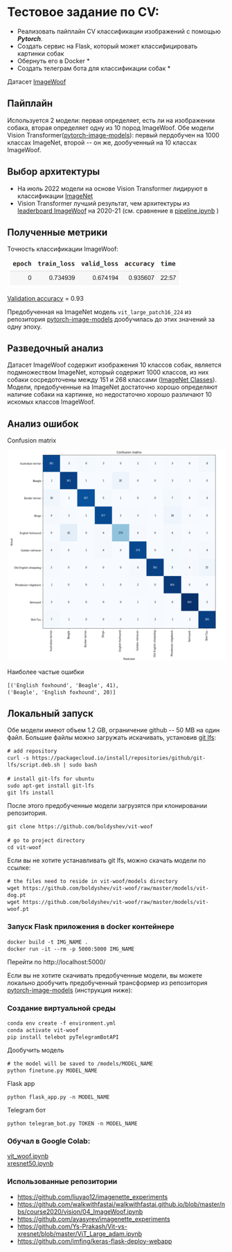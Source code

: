# Тестовое задание по CV:

- Реализовать пайплайн CV классификации изображений с помощью ***Pytorch***.
- Создать сервис на Flask, который может классифицировать картинки собак
- Обернуть его в Docker *
- Создать телеграм бота для классификации собак *

Датасет [ImageWoof](https://github.com/fastai/imagenette#imagewoof)

## Пайплайн
Используется 2 модели: первая определяет, есть ли на изображении собака, 
вторая определяет одну из 10 пород ImageWoof. Обе модели Vision Transformer([pytorch-image-models](https://github.com/rwightman/pytorch-image-models)): первый 
пердобучен на 1000 классах ImageNet, второй -- он же, дообученный на 10 классах ImageWoof.

## Выбор архитектуры

- На июль 2022 модели на основе Vision Transformer лидируют в классификации [ImageNet](https://www.google.com/search?q=imagenet+leaderboard&oq=imagenet&aqs=chrome.1.69i59l2j0i512l3j69i60l3.1709j0j7&sourceid=chrome&ie=UTF-8)
- Vision Transformer лучший результат, чем архитектуры из 
[leaderboard ImageWoof](https://github.com/fastai/imagenette#imagewoof-leaderboard) на 2020-21
  (cм. сравнение в [pipeline.ipynb](pipeline.ipynb) )

## Полученные метрики

Точность классификации ImageWoof:
<div>
<img src="images/vit_training.png" width="400"/>
</div>

[Validation accuracy](https://forums.fast.ai/t/training-loss-and-training-set-accuracy/14302/7) = 0.93  

Предобученная на ImageNet модель ```vit_large_patch16_224``` из репозитория
[pytorch-image-models](https://github.com/rwightman/pytorch-image-models) дообучилась до этих значений за одну эпоху.

## Разведочный анализ
Датасет ImageWoof содержит изображения 10 классов собак, является подмножеством ImageNet, который 
содержит 1000 классов, из них собаки cосредоточены между 151 и 268 классами 
([ImageNet Classes](https://deeplearning.cms.waikato.ac.nz/user-guide/class-maps/IMAGENET/)).
Модели, предобученные на ImageNet достаточно хорошо определяют наличие собаки на картинке, но недостаточно
хорошо различают 10 искомых классов ImageWoof.



## Анализ ошибок

Confusion matrix

![vit_conf.png](images/vit_conf.png) 

Наиболее частые ошибки
```
[('English foxhound', 'Beagle', 41), 
('Beagle', 'English foxhound', 20)]
```

## Локальный запуск
Обе модели имеют объем 1.2 GB, ограничение github -- 50 МB на один файл. 
Большие файлы можно загружать искачивать, установив [git lfs](https://git-lfs.github.com/):

```
# add repository
curl -s https://packagecloud.io/install/repositories/github/git-lfs/script.deb.sh | sudo bash

# install git-lfs for ubuntu
sudo apt-get install git-lfs
git lfs install
```
После этого предобученные модели загрузятся при клонировании репозитория.
```
git clone https://github.com/boldyshev/vit-woof

# go to project directory
cd vit-woof
```
Если вы не хотите устанавливать git lfs, можно скачать модели по ссылке:
```
# the files need to reside in vit-woof/models directory
wget https://github.com/boldyshev/vit-woof/raw/master/models/vit-dog.pt
wget https://github.com/boldyshev/vit-woof/raw/master/models/vit-woof.pt
```

### Запуск Flask приложения в docker контейнере

```
docker build -t IMG_NAME .
docker run -it --rm -p 5000:5000 IMG_NAME
```
Перейти по http://localhost:5000/

Если вы не хотите скачивать предобученные модели, вы можете локально дообучить предобученный трансформер из репозитория
[pytorch-image-models](https://github.com/rwightman/pytorch-image-models) (инструкция ниже):


### Создание виртуальной среды

```
conda env create -f environment.yml
conda activate vit-woof
pip install telebot pyTelegramBotAPI

```
Дообучить модель
```
# the model will be saved to /models/MODEL_NAME
python finetune.py MODEL_NAME
```

Flask app
```
python flask_app.py -n MODEL_NAME
```

Telegram бот
```
python telegram_bot.py TOKEN -n MODEL_NAME
```

### Обучал в Google Colab:

[vit_woof.ipynb](https://colab.research.google.com/drive/1X8bF_OliMbhXSbBDmF5_xDP9sOVCTKoQ?usp=sharing)  
[xresnet50.ipynb](https://colab.research.google.com/drive/1787evNp1XP9WvK01ibh_9lEGPFqWufXG?usp=sharing)

### Использованные репозитории
- https://github.com/liuyao12/imagenette_experiments   
- https://github.com/walkwithfastai/walkwithfastai.github.io/blob/master/nbs/course2020/vision/04_ImageWoof.ipynb  
- https://github.com/ayasyrev/imagenette_experiments  
- https://github.com/Ys-Prakash/Vit-vs-xresnet/blob/master/ViT_Large_adam.ipynb  
- https://github.com/imfing/keras-flask-deploy-webapp  